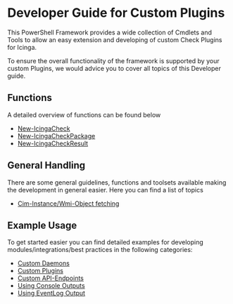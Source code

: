Developer Guide for Custom Plugins
===

This PowerShell Framework provides a wide collection of Cmdlets and Tools to allow an easy extension and developing of custom Check Plugins for Icinga.

To ensure the overall functionality of the framework is supported by your custom Plugins, we would advice you to cover all topics of this Developer guide.

Functions
---

A detailed overview of functions can be found below

* [New-IcingaCheck](developerguide/01-New-IcingaCheck.md)
* [New-IcingaCheckPackage](developerguide/02-New-IcingaCheckPackage.md)
* [New-IcingaCheckResult](developerguide/03-New-IcingaCheckResult.md)

General Handling
---

There are some general guidelines, functions and toolsets available making the development in general easier. Here you can find a list of topics

* [Cim-Instance/Wmi-Object fetching](developerguide/50-Fetching-Cim_and_Wmi_Data.md)

Example Usage
---

To get started easier you can find detailed examples for developing modules/integrations/best practices in the following categories:

* [Custom Daemons](developerguide/10-Custom-Daemons.md)
* [Custom Plugins](developerguide/11-Custom-Plugins.md)
* [Custom API-Endpoints](developerguide/12-Custom-API-Endpoints.md)
* [Using Console Outputs](developerguide/20-Using-Console-Outputs.md)
* [Using EventLog Output](developerguide/20-Using-EventLog-Outputs.md)
